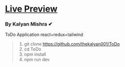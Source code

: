 
<h1><a href="https://to-do-kalyan.vercel.app/"> Live Preview</a></h1>   

### By Kalyan Mishra ✔

ToDo Application react+redux+tailwind<br>
> 1. git clone https://github.com/thekalyan001/ToDo<br>
> 2. cd ToDo<br>
> 3. npm install<br>
> 4. npm run dev<br>

